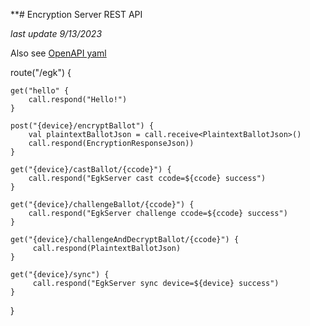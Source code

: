 **# Encryption Server REST API

_last update 9/13/2023_

Also see [OpenAPI yaml](../encryptserver/src/main/resources/openapi/documentation.yaml)

route("/egk") {

    get("hello" {
        call.respond("Hello!")
    }

    post("{device}/encryptBallot") {
        val plaintextBallotJson = call.receive<PlaintextBallotJson>()
        call.respond(EncryptionResponseJson))
    }

    get("{device}/castBallot/{ccode}") {
        call.respond("EgkServer cast ccode=${ccode} success")
    }
    
    get("{device}/challengeBallot/{ccode}") {
        call.respond("EgkServer challenge ccode=${ccode} success")
    }
    
    get("{device}/challengeAndDecryptBallot/{ccode}") {
         call.respond(PlaintextBallotJson)
    }  
    
    get("{device}/sync") {
         call.respond("EgkServer sync device=${device} success")
    }
}
